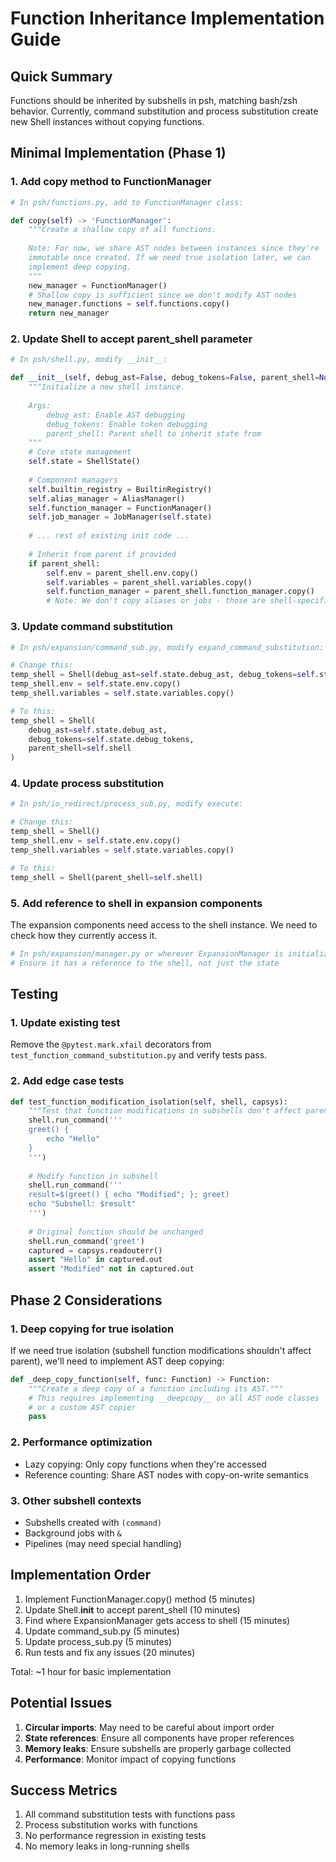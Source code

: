# Function Inheritance Implementation Guide

## Quick Summary

Functions should be inherited by subshells in psh, matching bash/zsh behavior. Currently, command substitution and process substitution create new Shell instances without copying functions.

## Minimal Implementation (Phase 1)

### 1. Add copy method to FunctionManager

```python
# In psh/functions.py, add to FunctionManager class:

def copy(self) -> 'FunctionManager':
    """Create a shallow copy of all functions.
    
    Note: For now, we share AST nodes between instances since they're
    immutable once created. If we need true isolation later, we can
    implement deep copying.
    """
    new_manager = FunctionManager()
    # Shallow copy is sufficient since we don't modify AST nodes
    new_manager.functions = self.functions.copy()
    return new_manager
```

### 2. Update Shell to accept parent_shell parameter

```python
# In psh/shell.py, modify __init__:

def __init__(self, debug_ast=False, debug_tokens=False, parent_shell=None):
    """Initialize a new shell instance.
    
    Args:
        debug_ast: Enable AST debugging
        debug_tokens: Enable token debugging
        parent_shell: Parent shell to inherit state from
    """
    # Core state management
    self.state = ShellState()
    
    # Component managers
    self.builtin_registry = BuiltinRegistry()
    self.alias_manager = AliasManager()
    self.function_manager = FunctionManager()
    self.job_manager = JobManager(self.state)
    
    # ... rest of existing init code ...
    
    # Inherit from parent if provided
    if parent_shell:
        self.env = parent_shell.env.copy()
        self.variables = parent_shell.variables.copy()
        self.function_manager = parent_shell.function_manager.copy()
        # Note: We don't copy aliases or jobs - those are shell-specific
```

### 3. Update command substitution

```python
# In psh/expansion/command_sub.py, modify expand_command_substitution:

# Change this:
temp_shell = Shell(debug_ast=self.state.debug_ast, debug_tokens=self.state.debug_tokens)
temp_shell.env = self.state.env.copy()
temp_shell.variables = self.state.variables.copy()

# To this:
temp_shell = Shell(
    debug_ast=self.state.debug_ast,
    debug_tokens=self.state.debug_tokens,
    parent_shell=self.shell
)
```

### 4. Update process substitution

```python
# In psh/io_redirect/process_sub.py, modify execute:

# Change this:
temp_shell = Shell()
temp_shell.env = self.state.env.copy()
temp_shell.variables = self.state.variables.copy()

# To this:
temp_shell = Shell(parent_shell=self.shell)
```

### 5. Add reference to shell in expansion components

The expansion components need access to the shell instance. We need to check how they currently access it.

```python
# In psh/expansion/manager.py or wherever ExpansionManager is initialized
# Ensure it has a reference to the shell, not just the state
```

## Testing

### 1. Update existing test

Remove the `@pytest.mark.xfail` decorators from `test_function_command_substitution.py` and verify tests pass.

### 2. Add edge case tests

```python
def test_function_modification_isolation(self, shell, capsys):
    """Test that function modifications in subshells don't affect parent."""
    shell.run_command('''
    greet() {
        echo "Hello"
    }
    ''')
    
    # Modify function in subshell
    shell.run_command('''
    result=$(greet() { echo "Modified"; }; greet)
    echo "Subshell: $result"
    ''')
    
    # Original function should be unchanged
    shell.run_command('greet')
    captured = capsys.readouterr()
    assert "Hello" in captured.out
    assert "Modified" not in captured.out
```

## Phase 2 Considerations

### 1. Deep copying for true isolation

If we need true isolation (subshell function modifications shouldn't affect parent), we'll need to implement AST deep copying:

```python
def _deep_copy_function(self, func: Function) -> Function:
    """Create a deep copy of a function including its AST."""
    # This requires implementing __deepcopy__ on all AST node classes
    # or a custom AST copier
    pass
```

### 2. Performance optimization

- Lazy copying: Only copy functions when they're accessed
- Reference counting: Share AST nodes with copy-on-write semantics

### 3. Other subshell contexts

- Subshells created with `(command)`
- Background jobs with `&`
- Pipelines (may need special handling)

## Implementation Order

1. Implement FunctionManager.copy() method (5 minutes)
2. Update Shell.__init__ to accept parent_shell (10 minutes)
3. Find where ExpansionManager gets access to shell (15 minutes)
4. Update command_sub.py (5 minutes)
5. Update process_sub.py (5 minutes)
6. Run tests and fix any issues (20 minutes)

Total: ~1 hour for basic implementation

## Potential Issues

1. **Circular imports**: May need to be careful about import order
2. **State references**: Ensure all components have proper references
3. **Memory leaks**: Ensure subshells are properly garbage collected
4. **Performance**: Monitor impact of copying functions

## Success Metrics

1. All command substitution tests with functions pass
2. Process substitution works with functions
3. No performance regression in existing tests
4. No memory leaks in long-running shells